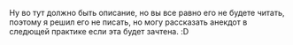 Ну во тут должно быть описание, но вы все равно его не будете читать, поэтому я решил его не писать, но могу рассказать анекдот в следющей практике если эта будет зачтена.
                                        :D